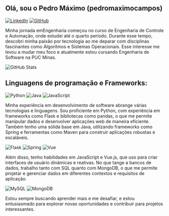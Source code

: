 ## Olá, sou o Pedro Máximo (pedromaximocampos)

[![LinkedIn](https://img.shields.io/badge/LinkedIn-0077B5?style=for-the-badge&logo=linkedin&logoColor=white)](https://www.linkedin.com/in/pedro-m%C3%A1ximo-5a4439240/)
[![GitHub](https://img.shields.io/badge/GitHub-100000?style=for-the-badge&logo=github&logoColor=white)](https://github.com/pedromaximocampos)

  Minha jornada emEngenharia começou no curso de Engenharia de Controle e Automação, onde estudei até o quarto período. Durante esse tempo, descobri minha paixão por tecnologia ao me deparar com disciplinas fascinantes como Algoritmos e Sistemas Operacionais. Esse interesse me levou a mudar meu foco e atualmente estou cursando Engenharia de Software na PUC Minas.

 ![GitHub Stats](https://github-readme-stats.vercel.app/api?username=pedromaximocampos&theme=transparent&bg_color=000&border_color=30A3DC&show_icons=true&icon_color=30A3DC&title_color=E94D5F&text_color=FFF)


## Linguagens de programação e Frameworks:

![Python](https://img.shields.io/badge/python-3670A0?style=for-the-badge&logo=python&logoColor=ffdd54)
![Java](https://img.shields.io/badge/java-%23ED8B00.svg?style=for-the-badge&logo=openjdk&logoColor=white)
![JavaScript](https://img.shields.io/badge/JavaScript-F7DF1E?style=for-the-badge&logo=javascript&logoColor=black)

Minha experiência em desenvolvimento de software abrange várias tecnologias e linguagens. Sou proficiente em Python, com experiência em frameworks como Flask e bibliotecas como pandas, o que me permite manipular dados e desenvolver aplicações web de maneira eficiente. Também tenho uma sólida base em Java, utilizando frameworks como Spring e ferramentas como Maven para construir aplicações robustas e escaláveis.

![Flask](https://img.shields.io/badge/flask-%23000.svg?style=for-the-badge&logo=flask&logoColor=white)
![Spring](https://img.shields.io/badge/spring-%236DB33F.svg?style=for-the-badge&logo=spring&logoColor=white)
![Vue](https://img.shields.io/badge/vuejs-%2335495e.svg?style=for-the-badge&logo=vuedotjs&logoColor=%234FC08D)

Além disso, tenho habilidades em JavaScript e Vue.js, que uso para criar interfaces de usuário dinâmicas e reativas. No que tange a bancos de dados, trabalho tanto com SQL quanto com MongoDB, o que me permite projetar e gerenciar dados em diferentes contextos e requisitos de aplicação.

![MySQL](https://img.shields.io/badge/MySQL-00000F?style=for-the-badge&logo=mysql&logoColor=white)
![MongoDB](https://img.shields.io/badge/MongoDB-%234ea94b.svg?style=for-the-badge&logo=mongodb&logoColor=white)

Estou sempre buscando aprender mais e me desafiar, e estou entusiasmado para explorar novas oportunidades e contribuir para projetos interessantes.
